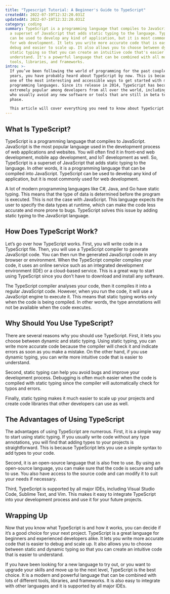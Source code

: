 ```yaml
---
title: "Typescript Tutorial: A Beginner's Guide to TypeScript"
createdAt: 2022-07-19T12:32:20.031Z
updatedAt: 2022-07-19T12:32:20.031Z
category: coding
summary: TypeScript is a programming language that compiles to JavaScript. It is
  a superset of JavaScript that adds static typing to the language. TypeScript
  can be used to develop any kind of application, but it is most commonly used
  for web development. It lets you write more accurate code that is easier to
  debug and easier to scale up. It also allows you to choose between dynamic and
  static typing so that you can create an intuitive code that's easier to
  understand. It's a powerful language that can be combined with all modern
  tools, libraries, and frameworks.
intro: >-
  If you’ve been following the world of programming for the past couple of
  years, you have probably heard about TypeScript by now. This is because it’s
  one of the most interesting and accessible ways to get started with modern
  programming languages. Since its release in 2014, TypeScript has become
  extremely popular among developers from all over the world, including those
  who usually avoid any new software or tools that are still in beta testing
  phase. 

  This article will cover everything you need to know about TypeScript and why exactly this language has caught the attention of so many programmers. It also includes a list of tutorials on how to get started with TypeScript as fast as possible so that you can use it effectively in your future projects as well.
---
```


## What Is TypeScript?

TypeScript is a programming language that compiles to JavaScript. JavaScript is the most popular language used in the development process of web applications and websites. You will often find it in front-end web development, mobile app development, and IoT development as well. So, TypeScript is a superset of JavaScript that adds static typing to the language. In other words, it is a programming language that can be compiled into JavaScript. TypeScript can be used to develop any kind of application, but it is most commonly used for web development.

A lot of modern programming languages like C#, Java, and Go have static typing. This means that the type of data is determined before the program is executed. This is not the case with JavaScript. This language expects the user to specify the data types at runtime, which can make the code less accurate and more prone to bugs. TypeScript solves this issue by adding static typing to the JavaScript language.

## How Does TypeScript Work?

Let’s go over how TypeScript works. First, you will write code in a TypeScript file. Then, you will use a TypeScript compiler to generate JavaScript code. You can then run the generated JavaScript code in any browser or environment. When the TypeScript compiler compiles your code, it uses an online service such as an integrated development environment (IDE) or a cloud-based service. This is a great way to start using TypeScript since you don’t have to download and install any software.

The TypeScript compiler analyses your code, then it compiles it into a regular JavaScript code. However, when you run the code, it will use a JavaScript engine to execute it. This means that static typing works only when the code is being compiled. In other words, the type annotations will not be available when the code executes.

## Why Should You Use TypeScript?

There are several reasons why you should use TypeScript. First, it lets you choose between dynamic and static typing. Using static typing, you can write more accurate code because the compiler will check it and indicate errors as soon as you make a mistake. On the other hand, if you use dynamic typing, you can write more intuitive code that is easier to understand.

Second, static typing can help you avoid bugs and improve your development process. Debugging is often much easier when the code is compiled with static typing since the compiler will automatically check for typos and errors.

Finally, static typing makes it much easier to scale up your projects and create code libraries that other developers can use as well.

## The Advantages of Using TypeScript

The advantages of using TypeScript are numerous. First, it is a simple way to start using static typing. If you usually write code without any type annotations, you will find that adding types to your projects is straightforward. This is because TypeScript lets you use a simple syntax to add types to your code.

Second, it is an open-source language that is also free to use. By using an open-source language, you can make sure that the code is secure and safe to use. You also have access to the source code and can modify it to suit your needs if necessary.

Third, TypeScript is supported by all major IDEs, including Visual Studio Code, Sublime Text, and Vim. This makes it easy to integrate TypeScript into your development process and use it for your future projects.

## Wrapping Up

Now that you know what TypeScript is and how it works, you can decide if it’s a good choice for your next project. TypeScript is a great language for beginners and experienced developers alike. It lets you write more accurate code that is easier to debug and scale up. It also allows you to choose between static and dynamic typing so that you can create an intuitive code that is easier to understand.

If you have been looking for a new language to try out, or you want to upgrade your skills and move up to the next level, TypeScript is the best choice. It is a modern and powerful language that can be combined with lots of different tools, libraries, and frameworks. It is also easy to integrate with other languages and it is supported by all major IDEs.
